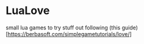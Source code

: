 # LuaLove
small lua games to try stuff out
following (this guide)[https://berbasoft.com/simplegametutorials/love/]
